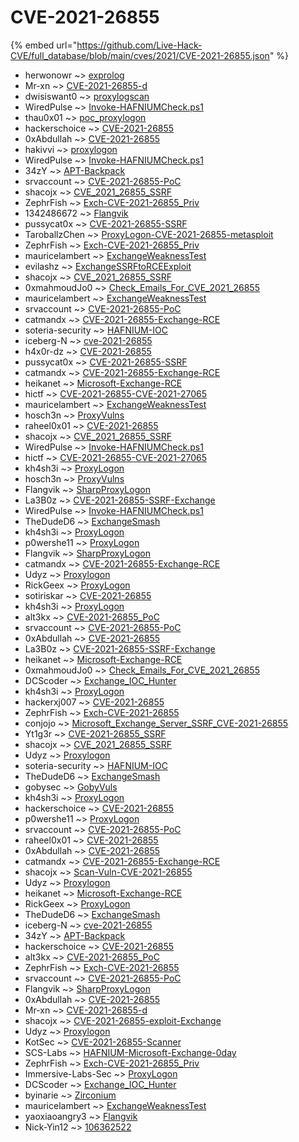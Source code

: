 # CVE-2021-26855
{% embed url="https://github.com/Live-Hack-CVE/full_database/blob/main/cves/2021/CVE-2021-26855.json" %}

* herwonowr ~> [exprolog](https://www.alice-snow.ru/2021/database/cve-2021-26855/exprolog-herwonowr)
* Mr-xn ~> [CVE-2021-26855-d](https://www.alice-snow.ru/2021/database/cve-2021-26855/cve-2021-26855-d-mr-xn)
* dwisiswant0 ~> [proxylogscan](https://www.alice-snow.ru/2021/database/cve-2021-26855/proxylogscan-dwisiswant0)
* WiredPulse ~> [Invoke-HAFNIUMCheck.ps1](https://www.alice-snow.ru/2021/database/cve-2021-26855/invoke-hafniumcheck.ps1-wiredpulse)
* thau0x01 ~> [poc_proxylogon](https://www.alice-snow.ru/2021/database/cve-2021-26855/poc_proxylogon-thau0x01)
* hackerschoice ~> [CVE-2021-26855](https://www.alice-snow.ru/2021/database/cve-2021-26855/cve-2021-26855-hackerschoice)
* 0xAbdullah ~> [CVE-2021-26855](https://www.alice-snow.ru/2021/database/cve-2021-26855/cve-2021-26855-0xabdullah)
* hakivvi ~> [proxylogon](https://www.alice-snow.ru/2021/database/cve-2021-26855/proxylogon-hakivvi)
* WiredPulse ~> [Invoke-HAFNIUMCheck.ps1](https://www.alice-snow.ru/2021/database/cve-2021-26855/invoke-hafniumcheck.ps1-wiredpulse)
* 34zY ~> [APT-Backpack](https://www.alice-snow.ru/2021/database/cve-2021-26855/apt-backpack-34zy)
* srvaccount ~> [CVE-2021-26855-PoC](https://www.alice-snow.ru/2021/database/cve-2021-26855/cve-2021-26855-poc-srvaccount)
* shacojx ~> [CVE_2021_26855_SSRF](https://www.alice-snow.ru/2021/database/cve-2021-26855/cve_2021_26855_ssrf-shacojx)
* ZephrFish ~> [Exch-CVE-2021-26855_Priv](https://www.alice-snow.ru/2021/database/cve-2021-26855/exch-cve-2021-26855_priv-zephrfish)
* 1342486672 ~> [Flangvik](https://www.alice-snow.ru/2021/database/cve-2021-26855/flangvik-1342486672)
* pussycat0x ~> [CVE-2021-26855-SSRF](https://www.alice-snow.ru/2021/database/cve-2021-26855/cve-2021-26855-ssrf-pussycat0x)
* TaroballzChen ~> [ProxyLogon-CVE-2021-26855-metasploit](https://www.alice-snow.ru/2021/database/cve-2021-26855/proxylogon-cve-2021-26855-metasploit-taroballzchen)
* ZephrFish ~> [Exch-CVE-2021-26855_Priv](https://www.alice-snow.ru/2021/database/cve-2021-26855/exch-cve-2021-26855_priv-zephrfish)
* mauricelambert ~> [ExchangeWeaknessTest](https://www.alice-snow.ru/2021/database/cve-2021-26855/exchangeweaknesstest-mauricelambert)
* evilashz ~> [ExchangeSSRFtoRCEExploit](https://www.alice-snow.ru/2021/database/cve-2021-26855/exchangessrftorceexploit-evilashz)
* shacojx ~> [CVE_2021_26855_SSRF](https://www.alice-snow.ru/2021/database/cve-2021-26855/cve_2021_26855_ssrf-shacojx)
* 0xmahmoudJo0 ~> [Check_Emails_For_CVE_2021_26855](https://www.alice-snow.ru/2021/database/cve-2021-26855/check_emails_for_cve_2021_26855-0xmahmoudjo0)
* mauricelambert ~> [ExchangeWeaknessTest](https://www.alice-snow.ru/2021/database/cve-2021-26855/exchangeweaknesstest-mauricelambert)
* srvaccount ~> [CVE-2021-26855-PoC](https://www.alice-snow.ru/2021/database/cve-2021-26855/cve-2021-26855-poc-srvaccount)
* catmandx ~> [CVE-2021-26855-Exchange-RCE](https://www.alice-snow.ru/2021/database/cve-2021-26855/cve-2021-26855-exchange-rce-catmandx)
* soteria-security ~> [HAFNIUM-IOC](https://www.alice-snow.ru/2021/database/cve-2021-26855/hafnium-ioc-soteria-security)
* iceberg-N ~> [cve-2021-26855](https://www.alice-snow.ru/2021/database/cve-2021-26855/cve-2021-26855-iceberg-n)
* h4x0r-dz ~> [CVE-2021-26855](https://www.alice-snow.ru/2021/database/cve-2021-26855/cve-2021-26855-h4x0r-dz)
* pussycat0x ~> [CVE-2021-26855-SSRF](https://www.alice-snow.ru/2021/database/cve-2021-26855/cve-2021-26855-ssrf-pussycat0x)
* catmandx ~> [CVE-2021-26855-Exchange-RCE](https://www.alice-snow.ru/2021/database/cve-2021-26855/cve-2021-26855-exchange-rce-catmandx)
* heikanet ~> [Microsoft-Exchange-RCE](https://www.alice-snow.ru/2021/database/cve-2021-26855/microsoft-exchange-rce-heikanet)
* hictf ~> [CVE-2021-26855-CVE-2021-27065](https://www.alice-snow.ru/2021/database/cve-2021-26855/cve-2021-26855-cve-2021-27065-hictf)
* mauricelambert ~> [ExchangeWeaknessTest](https://www.alice-snow.ru/2021/database/cve-2021-26855/exchangeweaknesstest-mauricelambert)
* hosch3n ~> [ProxyVulns](https://www.alice-snow.ru/2021/database/cve-2021-26855/proxyvulns-hosch3n)
* raheel0x01 ~> [CVE-2021-26855](https://www.alice-snow.ru/2021/database/cve-2021-26855/cve-2021-26855-raheel0x01)
* shacojx ~> [CVE_2021_26855_SSRF](https://www.alice-snow.ru/2021/database/cve-2021-26855/cve_2021_26855_ssrf-shacojx)
* WiredPulse ~> [Invoke-HAFNIUMCheck.ps1](https://www.alice-snow.ru/2021/database/cve-2021-26855/invoke-hafniumcheck.ps1-wiredpulse)
* hictf ~> [CVE-2021-26855-CVE-2021-27065](https://www.alice-snow.ru/2021/database/cve-2021-26855/cve-2021-26855-cve-2021-27065-hictf)
* kh4sh3i ~> [ProxyLogon](https://www.alice-snow.ru/2021/database/cve-2021-26855/proxylogon-kh4sh3i)
* hosch3n ~> [ProxyVulns](https://www.alice-snow.ru/2021/database/cve-2021-26855/proxyvulns-hosch3n)
* Flangvik ~> [SharpProxyLogon](https://www.alice-snow.ru/2021/database/cve-2021-26855/sharpproxylogon-flangvik)
* La3B0z ~> [CVE-2021-26855-SSRF-Exchange](https://www.alice-snow.ru/2021/database/cve-2021-26855/cve-2021-26855-ssrf-exchange-la3b0z)
* WiredPulse ~> [Invoke-HAFNIUMCheck.ps1](https://www.alice-snow.ru/2021/database/cve-2021-26855/invoke-hafniumcheck.ps1-wiredpulse)
* TheDudeD6 ~> [ExchangeSmash](https://www.alice-snow.ru/2021/database/cve-2021-26855/exchangesmash-theduded6)
* kh4sh3i ~> [ProxyLogon](https://www.alice-snow.ru/2021/database/cve-2021-26855/proxylogon-kh4sh3i)
* p0wershe11 ~> [ProxyLogon](https://www.alice-snow.ru/2021/database/cve-2021-26855/proxylogon-p0wershe11)
* Flangvik ~> [SharpProxyLogon](https://www.alice-snow.ru/2021/database/cve-2021-26855/sharpproxylogon-flangvik)
* catmandx ~> [CVE-2021-26855-Exchange-RCE](https://www.alice-snow.ru/2021/database/cve-2021-26855/cve-2021-26855-exchange-rce-catmandx)
* Udyz ~> [Proxylogon](https://www.alice-snow.ru/2021/database/cve-2021-26855/proxylogon-udyz)
* RickGeex ~> [ProxyLogon](https://www.alice-snow.ru/2021/database/cve-2021-26855/proxylogon-rickgeex)
* sotiriskar ~> [CVE-2021-26855](https://www.alice-snow.ru/2021/database/cve-2021-26855/cve-2021-26855-sotiriskar)
* kh4sh3i ~> [ProxyLogon](https://www.alice-snow.ru/2021/database/cve-2021-26855/proxylogon-kh4sh3i)
* alt3kx ~> [CVE-2021-26855_PoC](https://www.alice-snow.ru/2021/database/cve-2021-26855/cve-2021-26855_poc-alt3kx)
* srvaccount ~> [CVE-2021-26855-PoC](https://www.alice-snow.ru/2021/database/cve-2021-26855/cve-2021-26855-poc-srvaccount)
* 0xAbdullah ~> [CVE-2021-26855](https://www.alice-snow.ru/2021/database/cve-2021-26855/cve-2021-26855-0xabdullah)
* La3B0z ~> [CVE-2021-26855-SSRF-Exchange](https://www.alice-snow.ru/2021/database/cve-2021-26855/cve-2021-26855-ssrf-exchange-la3b0z)
* heikanet ~> [Microsoft-Exchange-RCE](https://www.alice-snow.ru/2021/database/cve-2021-26855/microsoft-exchange-rce-heikanet)
* 0xmahmoudJo0 ~> [Check_Emails_For_CVE_2021_26855](https://www.alice-snow.ru/2021/database/cve-2021-26855/check_emails_for_cve_2021_26855-0xmahmoudjo0)
* DCScoder ~> [Exchange_IOC_Hunter](https://www.alice-snow.ru/2021/database/cve-2021-26855/exchange_ioc_hunter-dcscoder)
* kh4sh3i ~> [ProxyLogon](https://www.alice-snow.ru/2021/database/cve-2021-26855/proxylogon-kh4sh3i)
* hackerxj007 ~> [CVE-2021-26855](https://www.alice-snow.ru/2021/database/cve-2021-26855/cve-2021-26855-hackerxj007)
* ZephrFish ~> [Exch-CVE-2021-26855](https://www.alice-snow.ru/2021/database/cve-2021-26855/exch-cve-2021-26855-zephrfish)
* conjojo ~> [Microsoft_Exchange_Server_SSRF_CVE-2021-26855](https://www.alice-snow.ru/2021/database/cve-2021-26855/microsoft_exchange_server_ssrf_cve-2021-26855-conjojo)
* Yt1g3r ~> [CVE-2021-26855_SSRF](https://www.alice-snow.ru/2021/database/cve-2021-26855/cve-2021-26855_ssrf-yt1g3r)
* shacojx ~> [CVE_2021_26855_SSRF](https://www.alice-snow.ru/2021/database/cve-2021-26855/cve_2021_26855_ssrf-shacojx)
* Udyz ~> [Proxylogon](https://www.alice-snow.ru/2021/database/cve-2021-26855/proxylogon-udyz)
* soteria-security ~> [HAFNIUM-IOC](https://www.alice-snow.ru/2021/database/cve-2021-26855/hafnium-ioc-soteria-security)
* TheDudeD6 ~> [ExchangeSmash](https://www.alice-snow.ru/2021/database/cve-2021-26855/exchangesmash-theduded6)
* gobysec ~> [GobyVuls](https://www.alice-snow.ru/2021/database/cve-2021-26855/gobyvuls-gobysec)
* kh4sh3i ~> [ProxyLogon](https://www.alice-snow.ru/2021/database/cve-2021-26855/proxylogon-kh4sh3i)
* hackerschoice ~> [CVE-2021-26855](https://www.alice-snow.ru/2021/database/cve-2021-26855/cve-2021-26855-hackerschoice)
* p0wershe11 ~> [ProxyLogon](https://www.alice-snow.ru/2021/database/cve-2021-26855/proxylogon-p0wershe11)
* srvaccount ~> [CVE-2021-26855-PoC](https://www.alice-snow.ru/2021/database/cve-2021-26855/cve-2021-26855-poc-srvaccount)
* raheel0x01 ~> [CVE-2021-26855](https://www.alice-snow.ru/2021/database/cve-2021-26855/cve-2021-26855-raheel0x01)
* 0xAbdullah ~> [CVE-2021-26855](https://www.alice-snow.ru/2021/database/cve-2021-26855/cve-2021-26855-0xabdullah)
* catmandx ~> [CVE-2021-26855-Exchange-RCE](https://www.alice-snow.ru/2021/database/cve-2021-26855/cve-2021-26855-exchange-rce-catmandx)
* shacojx ~> [Scan-Vuln-CVE-2021-26855](https://www.alice-snow.ru/2021/database/cve-2021-26855/scan-vuln-cve-2021-26855-shacojx)
* Udyz ~> [Proxylogon](https://www.alice-snow.ru/2021/database/cve-2021-26855/proxylogon-udyz)
* heikanet ~> [Microsoft-Exchange-RCE](https://www.alice-snow.ru/2021/database/cve-2021-26855/microsoft-exchange-rce-heikanet)
* RickGeex ~> [ProxyLogon](https://www.alice-snow.ru/2021/database/cve-2021-26855/proxylogon-rickgeex)
* TheDudeD6 ~> [ExchangeSmash](https://www.alice-snow.ru/2021/database/cve-2021-26855/exchangesmash-theduded6)
* iceberg-N ~> [cve-2021-26855](https://www.alice-snow.ru/2021/database/cve-2021-26855/cve-2021-26855-iceberg-n)
* 34zY ~> [APT-Backpack](https://www.alice-snow.ru/2021/database/cve-2021-26855/apt-backpack-34zy)
* hackerschoice ~> [CVE-2021-26855](https://www.alice-snow.ru/2021/database/cve-2021-26855/cve-2021-26855-hackerschoice)
* alt3kx ~> [CVE-2021-26855_PoC](https://www.alice-snow.ru/2021/database/cve-2021-26855/cve-2021-26855_poc-alt3kx)
* ZephrFish ~> [Exch-CVE-2021-26855](https://www.alice-snow.ru/2021/database/cve-2021-26855/exch-cve-2021-26855-zephrfish)
* srvaccount ~> [CVE-2021-26855-PoC](https://www.alice-snow.ru/2021/database/cve-2021-26855/cve-2021-26855-poc-srvaccount)
* Flangvik ~> [SharpProxyLogon](https://www.alice-snow.ru/2021/database/cve-2021-26855/sharpproxylogon-flangvik)
* 0xAbdullah ~> [CVE-2021-26855](https://www.alice-snow.ru/2021/database/cve-2021-26855/cve-2021-26855-0xabdullah)
* Mr-xn ~> [CVE-2021-26855-d](https://www.alice-snow.ru/2021/database/cve-2021-26855/cve-2021-26855-d-mr-xn)
* shacojx ~> [CVE-2021-26855-exploit-Exchange](https://www.alice-snow.ru/2021/database/cve-2021-26855/cve-2021-26855-exploit-exchange-shacojx)
* Udyz ~> [Proxylogon](https://www.alice-snow.ru/2021/database/cve-2021-26855/proxylogon-udyz)
* KotSec ~> [CVE-2021-26855-Scanner](https://www.alice-snow.ru/2021/database/cve-2021-26855/cve-2021-26855-scanner-kotsec)
* SCS-Labs ~> [HAFNIUM-Microsoft-Exchange-0day](https://www.alice-snow.ru/2021/database/cve-2021-26855/hafnium-microsoft-exchange-0day-scs-labs)
* ZephrFish ~> [Exch-CVE-2021-26855_Priv](https://www.alice-snow.ru/2021/database/cve-2021-26855/exch-cve-2021-26855_priv-zephrfish)
* Immersive-Labs-Sec ~> [ProxyLogon](https://www.alice-snow.ru/2021/database/cve-2021-26855/proxylogon-immersive-labs-sec)
* DCScoder ~> [Exchange_IOC_Hunter](https://www.alice-snow.ru/2021/database/cve-2021-26855/exchange_ioc_hunter-dcscoder)
* byinarie ~> [Zirconium](https://www.alice-snow.ru/2021/database/cve-2021-26855/zirconium-byinarie)
* mauricelambert ~> [ExchangeWeaknessTest](https://www.alice-snow.ru/2021/database/cve-2021-26855/exchangeweaknesstest-mauricelambert)
* yaoxiaoangry3 ~> [Flangvik](https://www.alice-snow.ru/2021/database/cve-2021-26855/flangvik-yaoxiaoangry3)
* Nick-Yin12 ~> [106362522](https://www.alice-snow.ru/2021/database/cve-2021-26855/106362522-nick-yin12)